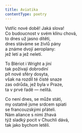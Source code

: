 ```yaml
---
title: Aviatika
contentType: poetry
---
```


<section>

Vstříc nové době! Jaká slova!  
Co budoucnost v svém klínu chová,  
to dnes už jasno dítěti,  
dnes stáváme se živlů pány  
a známe dvojí aeroplany:  
jež letí a jež neletí.

</section>

<section>

To Blériot i Wright a jiní  
tak požívají dobrodiní  
pít nové sféry dosyta,  
však na rozdíl té čisté snaze  
zas odrůda, jež byla v Praze,  
ta v prvé řadě — nelítá.

</section>

<section>

Co není dnes, se může státi,  
my ostatně jsme srdcem spiati  
se francouzskými přáteli.  
Nám aliance s nimi žhavá  
týž sladký pocit v Chuchli dává,  
tak jako bychom letěli.

</section>
